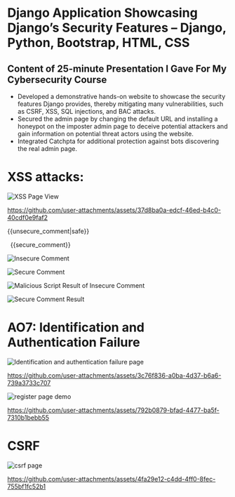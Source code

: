 # Django Application Showcasing Django’s Security Features – Django, Python, Bootstrap, HTML, CSS

## Content of 25-minute Presentation I Gave For My Cybersecurity Course

- Developed a demonstrative hands-on website to showcase the security features Django provides, thereby mitigating many vulnerabilities, such as CSRF, XSS, SQL injections, and BAC attacks.
- Secured the admin page by changing the default URL and installing a honeypot on the imposter admin page to deceive potential attackers and gain information on potential threat actors using the website.
- Integrated Catchpta for additional protection against bots discovering the real admin page.

# XSS attacks:

![XSS Page View](assets/xss-page.png)

https://github.com/user-attachments/assets/37d8ba0a-edcf-46ed-b4c0-40cdf0e9faf2

{{unsecure_comment|safe}}

<div class="alert alert-info rounded-5 m-5" role="alert">
  <i class="fa-solid fa-comment-dots"></i>&ensp;{{secure_comment}}
</div>

![Insecure Comment](assets/insecure_comment.png)

![Secure Comment](assets/secure_comment.png)

![Malicious Script Result of Insecure Comment](assets/malicous_script.png)

![Secure Comment Result](assets/secure_comment_result.png)

# AO7: Identification and Authentication Failure

![Identification and authentication failure page](assets/Identification_and_authentication_failure_page.png)

https://github.com/user-attachments/assets/3c76f836-a0ba-4d37-b6a6-739a3733c707



![register page demo](assets/register_page_demo.png)

https://github.com/user-attachments/assets/792b0879-bfad-4477-ba5f-7310b1bebb55



# CSRF

![csrf page](assets/csrf-page.png)

https://github.com/user-attachments/assets/4fa29e12-c4dd-4ff0-8fec-755bf1fc52b1


